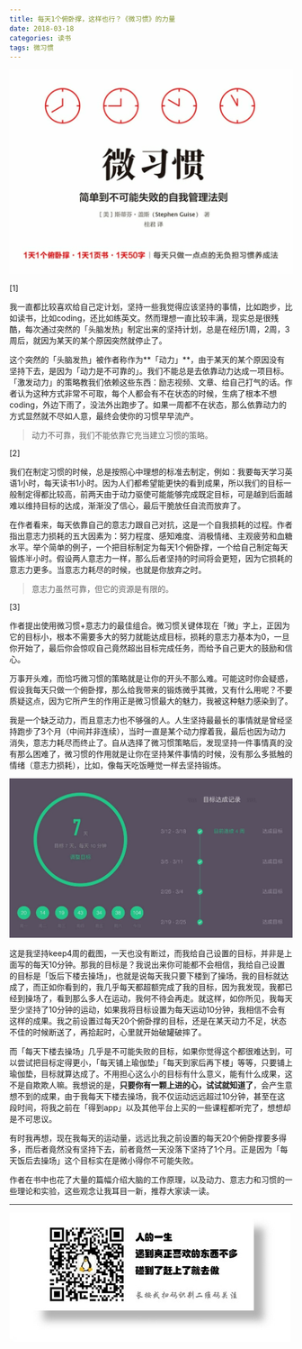 ```yaml
---
title: 每天1个俯卧撑，这样也行？《微习惯》的力量
date: 2018-03-18
categories: 读书
tags: 微习惯
---
```


![](/image/mini-habits.png)

[1]

我一直都比较喜欢给自己定计划，坚持一些我觉得应该坚持的事情，比如跑步，比如读书，比如coding，还比如练英文。然而理想一直比较丰满，现实总是很残酷，每次通过突然的「头脑发热」制定出来的坚持计划，总是在经历1周，2周，3周后，就因为某天的某个原因突然就停止了。

这个突然的「头脑发热」被作者称作为**「动力」**，由于某天的某个原因没有坚持下去，是因为「动力是不可靠的」。我们不能总是去依靠动力达成一项目标。「激发动力」的策略教我们依赖这些东西：励志视频、文章、给自己打气的话。作者认为这种方式非常不可取，每个人都会有不在状态的时候，生病了根本不想coding，外边下雨了，没法外出跑步了。如果一周都不在状态，那么依靠动力的方式显然就不尽如人意，最终会使你的习惯早早流产。

> 动力不可靠，我们不能依靠它充当建立习惯的策略。

[2]

我们在制定习惯的时候，总是按照心中理想的标准去制定，例如：我要每天学习英语1小时，每天读书1小时。因为人们都希望能更快的看到成果，所以我们的目标一般制定得都比较高，前两天由于动力驱使可能能够完成既定目标，可是越到后面越难以维持目标的达成，渐渐没了信心，最后干脆放任自流而放弃了。

在作者看来，每天依靠自己的意志力跟自己对抗，这是一个自我损耗的过程。作者指出意志力损耗的五大因素为：努力程度、感知难度、消极情绪、主观疲劳和血糖水平。举个简单的例子，一个把目标制定为每天1个俯卧撑，一个给自己制定每天锻炼半小时。假设两人意志力一样，那么后者坚持的时间将会更短，因为它损耗的意志力更多。当意志力耗尽的时候，也就是你放弃之时。

> 意志力虽然可靠，但它的资源是有限的。

[3]

作者提出使用微习惯+意志力的最佳组合。微习惯关键体现在「微」字上，正因为它的目标小，根本不需要多大的努力就能达成目标，损耗的意志力基本为0，一旦你开始了，最后你会惊叹自己竟然超出目标完成任务，而给予自己更大的鼓励和信心。

万事开头难，而恰巧微习惯的策略就是让你的开头不那么难。可能这时你会疑惑，假设我每天只做一个俯卧撑，那么给我带来的锻炼微乎其微，又有什么用呢？不要质疑这点，因为它所产生的作用正是微习惯最大的魅力，我被这种魅力感染到了。

我是一个缺乏动力，而且意志力也不够强的人。人生坚持最最长的事情就是曾经坚持跑步了3个月（中间并非连续），当时一直是某个动力撑着我，最后也因为动力消失，意志力耗尽而终止了。自从选择了微习惯策略后，发现坚持一件事情真的没有那么困难了，微习惯的作用就是让你在坚持某件事情的时候，没有那么多抵触的情绪（意志力损耗），比如，像每天吃饭睡觉一样去坚持锻炼。

![](/image/keep.jpg)

这是我坚持keep4周的截图，一天也没有断过，而我给自己设置的目标，并非是上面写的每天10分钟。那我的目标是？我说出来你可能都不会相信，我给自己设置的目标是「饭后下楼去操场」，也就是说每天我只要下楼到了操场，我的目标就达成了，而正如你看到的，我几乎每天都超额完成了我的目标，因为我发现，我都已经到操场了，看到那么多人在运动，我何不待会再走。就这样，如你所见，我每天至少坚持了10分钟的运动，如果我将目标设置为每天运动10分钟，我相信不会有这样的成果。我之前设置过每天20个俯卧撑的目标，还是在某天动力不足，状态不佳的时候断送了，再拾起时，心里就开始破罐破摔了。

而「每天下楼去操场」几乎是不可能失败的目标，如果你觉得这个都很难达到，可以尝试把目标定得更小，「每天铺上瑜伽垫」「每天到家后再下楼」等等，只要铺上瑜伽垫，目标就算达成了。不用担心这么小的目标有什么意义，能有什么成果，这不是自欺欺人嘛。我想说的是，**只要你有一颗上进的心，试试就知道了**，会产生意想不到的成果，由于我每天下楼去操场，我不仅运动远远超过10分钟，甚至在这段时间，将我之前在「得到app」以及其他平台上买的一些课程都听完了，想想却是不可思议。

有时我再想，现在我每天的运动量，远远比我之前设置的每天20个俯卧撑要多得多，而后者竟然没有坚持下去，前者竟然一天没落下坚持了1个月。正是因为「每天饭后去操场」这个目标实在是微小得你不可能失败。

作者在书中也花了大量的篇幅介绍大脑的工作原理，以及动力、意志力和习惯的一些理论和实验，这些观念让我耳目一新，推荐大家读一读。

- - -
![](/image/weixin.jpg)